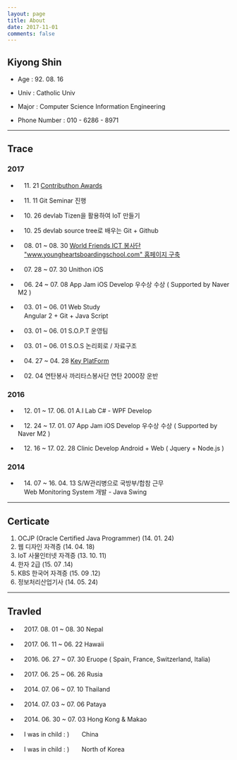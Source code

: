 ```yaml
---
layout: page
title: About 
date: 2017-11-01
comments: false
---
```

    
## Kiyong Shin

* Age : 92. 08. 16

* Univ : Catholic Univ

* Major : Computer Science Information Engineering 

* Phone Number : 010 - 6286 - 8971

--- 

## Trace

### 2017

* 　11. 21 [Contributhon Awards](https://goodgid.github.io/Contributhon/)

* 　11. 11 Git Seminar 진행

* 　10. 26 devlab Tizen을 활용하여 IoT 만들기

* 　10. 25 devlab source tree로 배우는 Git + Github

* 　08. 01 ~ 08. 30	[World Friends ICT 봉사단](https://goodgid.github.io/ICT-Volunteer/) <br>　["www.youngheartsboardingschool.com" 홈페이지 구축](https://goodgid.github.io/YHBS-Homepage/)

* 　07. 28 ~ 07. 30	Unithon	iOS	

* 　06. 24 ~ 07. 08	App Jam iOS Develop 우수상 수상 ( Supported by Naver M2 )

* 　03. 01 ~ 06. 01	Web Study	<br>　Angular 2 + Git + Java Script	

* 　03. 01 ~ 06. 01	S.O.P.T 운영팀		

* 　03. 01 ~ 06. 01	S.O.S   논리회로 / 자료구조	

* 　04. 27 ~ 04. 28	[Key PlatForm](http://www.keyplatform.or.kr/)

* 　02. 04 연탄봉사 	까리타스봉사단	 연탄 2000장 운반

### 2016

* 　12. 01 ~  17. 06. 01 A.I Lab 	C# - WPF Develop	

* 　12. 24 ~ 17. 01. 07 App Jam iOS Develop 우수상 수상 ( Supported by Naver M2 )

* 　12. 16 ~ 17. 02. 28 Clinic Develop Android + Web ( Jquery + Node.js )


### 2014 

* 　14. 07 ~ 16. 04. 13 S/W관리병으로 국방부/합참 근무 <br>　Web Monitoring System 개발 - Java Swing

---

## Certicate

1. OCJP (Oracle Certified Java Programmer) (14. 01. 24)
2. 웹 디자인 자격증 (14. 04. 18)
3. IoT 사물인터넷 자격증 (13. 10. 11)
4. 한자 2급 (15. 07 .14)
5. KBS 한국어 자격증 (15. 09 .12)
6. 정보처리산업기사 (14. 05. 24)


---

## Travled

* 　2017. 08. 01 ~ 08. 30	Nepal

* 　2017. 06. 11 ~ 06. 22	Hawaii

* 　2016. 06. 27 ~ 07. 30	Eruope ( Spain, France, Switzerland, Italia)

* 　2017. 06. 25 ~ 06. 26	Rusia

* 　2014. 07. 06 ~ 07. 10 Thailand 

* 　2014. 07. 03 ~ 07. 06 Pataya

* 　2014. 06. 30 ~ 07. 03 Hong Kong & Makao

* 　I was in child : )　　China

* 　I was in child : )　　North of Korea


